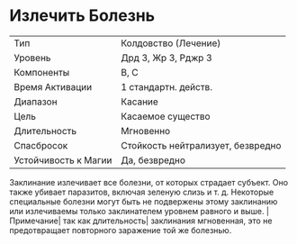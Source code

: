 
# Излечить Болезнь

| | |
|---|---|
|Тип|Колдовство (Лечение)|
|Уровень| Дрд 3, Жр 3, Рджр 3|
|Компоненты| В, С|
|Время Активации| 1 стандартн. действ.|
|Диапазон| Касание|
|Цель| Касаемое существо|
|Длительность| Мгновенно|
|Спасбросок| Стойкость нейтрализует, безвредно|
|Устойчивость к Магии| Да, безвредно|

Заклинание излечивает все болезни, от которых страдает субъект. Оно также убивает паразитов, включая зеленую слизь и т. д. Некоторые специальные болезни могут быть не подвержены этому заклинанию или излечиваемы только заклинателем уровнем равного и выше. |Примечание| так как длительность| заклинания мгновенная, это не предотвращает повторного заражение той же болезнью.